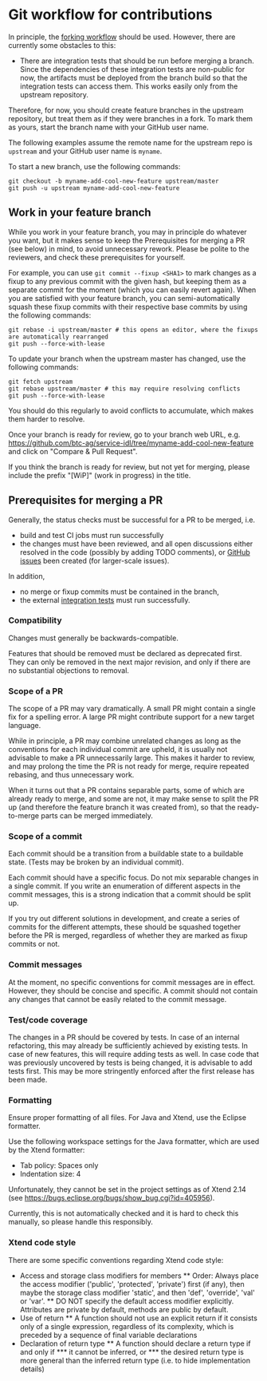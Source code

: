 Git workflow for contributions
==============================

In principle, the [forking workflow](https://www.atlassian.com/git/tutorials/comparing-workflows/forking-workflow) should be used. 
However, there are currently some obstacles to this:
- There are integration tests that should be run before merging a branch. Since the dependencies of these integration tests
  are non-public for now, the artifacts must be deployed from the branch build so that the integration tests can access them.
  This works easily only from the upstream repository.

Therefore, for now, you should create feature branches in the upstream repository, but treat them as if they were branches in a fork. 
To mark them as yours, start the branch name with your GitHub user name.

The following examples assume the remote name for the upstream repo is `upstream` and your GitHub user name is `myname`.

To start a new branch, use the following commands:
```
git checkout -b myname-add-cool-new-feature upstream/master
git push -u upstream myname-add-cool-new-feature
```

Work in your feature branch
---------------------------

While you work in your feature branch, you may in principle do whatever you want, but it makes sense to keep the Prerequisites for merging a PR (see below) in mind, to avoid unnecessary rework. Please be polite to the reviewers, and check these prerequisites for yourself.

For example, you can use `git commit --fixup <SHA1>` to mark changes as a fixup to any previous commit with the given hash, but keeping them as a separate commit for the moment (which you can easily revert again). When you are satisfied with your feature branch, you can semi-automatically squash these fixup commits with their respective base commits by using the following commands:
```
git rebase -i upstream/master # this opens an editor, where the fixups are automatically rearranged
git push --force-with-lease
```

To update your branch when the upstream master has changed, use the following commands: 
```
git fetch upstream
git rebase upstream/master # this may require resolving conflicts
git push --force-with-lease
```
You should do this regularly to avoid conflicts to accumulate, which makes them harder to resolve.

Once your branch is ready for review, go to your branch web URL, e.g. https://github.com/btc-ag/service-idl/tree/myname-add-cool-new-feature and click on "Compare & Pull Request".

If you think the branch is ready for review, but not yet for merging, please include the prefix "[WiP]" (work in progress) in the title.

Prerequisites for merging a PR
------------------------------

Generally, the status checks must be successful for a PR to be merged, i.e.
* build and test CI jobs must run successfully
* the changes must have been reviewed, and all open discussions either resolved in the code (possibly by adding TODO comments), or [GitHub issues](https://github.com/btc-ag/service-idl/issues) been created (for larger-scale issues).

In addition, 
* no merge or fixup commits must be contained in the branch,
* the external [integration tests](https://ci.bop-dev.de/job/cab/job/BF/job/serviceidl-integrationtests/job/master/) must run successfully.

### Compatibility

Changes must generally be backwards-compatible.

Features that should be removed must be declared as deprecated first. They can only be removed in the next major revision, and only if there are no substantial objections to removal.

### Scope of a PR

The scope of a PR may vary dramatically. A small PR might contain a single fix for a spelling error. A large PR might contribute support for a new target language.

While in principle, a PR may combine unrelated changes as long as the conventions for each individual commit are upheld, it is usually not advisable to make a PR unnecessarily large. This makes it harder to review, and may prolong the time the PR is not ready for merge, require repeated rebasing, and thus unnecessary work.

When it turns out that a PR contains separable parts, some of which are already ready to merge, and some are not, it may make sense to split the PR up (and therefore the feature branch it was created from), so that the ready-to-merge parts can be merged immediately.

### Scope of a commit

Each commit should be a transition from a buildable state to a buildable state. (Tests may be broken by an individual commit).

Each commit should have a specific focus. Do not mix separable changes in a single commit. If you write an enumeration of different aspects in the commit messages, this is a strong indication that a commit should be split up.

If you try out different solutions in development, and create a series of commits for the different attempts, these should be squashed together before the PR is merged, regardless of whether they are marked as fixup commits or not.

### Commit messages

At the moment, no specific conventions for commit messages are in effect. However, they should be concise and specific. A commit should not contain any changes that cannot be easily related to the commit message.

### Test/code coverage

The changes in a PR should be covered by tests. In case of an internal refactoring, this may already be sufficiently achieved by existing tests. In case of new features, this will require adding tests as well. In case code that was previously uncovered by tests is being changed, it is advisable to add tests first. This may be more stringently enforced after the first release has been made.

### Formatting

Ensure proper formatting of all files. For Java and Xtend, use the Eclipse formatter.

Use the following workspace settings for the Java formatter, which are used by the Xtend formatter:
* Tab policy: Spaces only
* Indentation size: 4

Unfortunately, they cannot be set in the project settings as of Xtend 2.14 (see https://bugs.eclipse.org/bugs/show_bug.cgi?id=405956).

Currently, this is not automatically checked and it is hard to check this manually, so please handle this responsibly.

### Xtend code style

There are some specific conventions regarding Xtend code style:
* Access and storage class modifiers for members
** Order: Always place the access modifier ('public', 'protected', 'private') first (if any), then maybe the storage class modifier 'static', and then 'def', 'override', 'val' or 'var'.
** DO NOT specify the default access modifier explicitly. Attributes are private by default, methods are public by default.
* Use of return
** A function should not use an explicit return if it consists only of a single expression, regardless of its complexity, which is preceded by a sequence of final variable declarations
* Declaration of return type
** A function should declare a return type if and only if
*** it cannot be inferred, or
*** the desired return type is more general than the inferred return type (i.e. to hide implementation details)
